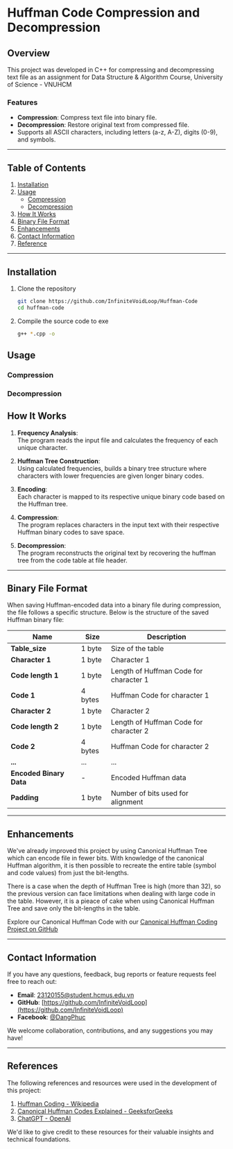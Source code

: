 # Huffman Code Compression and Decompression

## Overview 
This project was developed in C++ for compressing and decompressing text file as an assignment for Data Structure & Algorithm Course, University of Science - VNUHCM

### Features
- **Compression**: Compress text file into binary file.  
- **Decompression**: Restore original text from compressed file.  
- Supports all ASCII characters, including letters (a-z, A-Z), digits (0-9), and symbols.

---

## Table of Contents  
1. [Installation](#installation)  
2. [Usage](#usage)  
    - [Compression](#compression)  
    - [Decompression](#decompression)  
3. [How It Works](#how-it-works)  
4. [Binary File Format](#binary-file-format)  
5. [Enhancements](#enhancements)  
6. [Contact Information](#contact-information)
7. [Reference](#reference)
---

## Installation  

1. Clone the repository
   ```bash  
   git clone https://github.com/InfiniteVoidLoop/Huffman-Code
   cd huffman-code  

2. Compile the source code to exe
    ```bash
    g++ *.cpp -o 
    
## Usage  

### Compression  

### Decompression

## How It Works  

1. **Frequency Analysis**:  
   The program reads the input file and calculates the frequency of each unique character.  

2. **Huffman Tree Construction**:  
   Using calculated frequencies, builds a binary tree structure where characters with lower frequencies are given longer binary codes.

3. **Encoding**:  
   Each character is mapped to its respective unique binary code based on the Huffman tree.  

4. **Compression**:  
   The program replaces characters in the input text with their respective Huffman binary codes to save space.  

5. **Decompression**:  
   The program reconstructs the original text by recovering the huffman tree from the code table at file header.

---
## Binary File Format
When saving Huffman-encoded data into a binary file during compression, the file follows a specific structure. Below is the structure of the saved Huffman binary file:


| **Name**            | **Size**   | **Description**                              |
|---------------------|------------|-----------------------------------------------|
| **Table_size**      | 1 byte     | Size of the table                             |
| **Character 1**     | 1 byte     | Character 1                                    |
| **Code length 1**   | 1 byte     | Length of Huffman Code for character 1        |
| **Code 1**          | 4 bytes    | Huffman Code for character 1                  |
| **Character 2**     | 1 byte     | Character 2                                    |
| **Code length 2**   | 1 byte     | Length of Huffman Code for character 2        |
| **Code 2**          | 4 bytes    | Huffman Code for character 2                  |
|   **...**           |   ...       |          ...                                           |
| **Encoded Binary Data** | -       | Encoded Huffman data                         |
| **Padding**         | 1 byte     | Number of bits used for alignment            |

---

## Enhancements
We've already improved this project by using Canonical Huffman Tree which can encode file in fewer bits. With knowledge of the canonical Huffman algorithm, it is then possible to recreate the entire table (symbol and code values) from just the bit-lengths.

There is a case when the depth of Huffman Tree is high (more than 32), so the previous version can face limitations when dealing with large code in the table. However, it is a pieace of cake when using Canonical Huffman Tree and save only the bit-lengths in the table.  

Explore our Canonical Huffman Code with our [Canonical Huffman Coding Project on GitHub](https://github.com/InfiniteVoidLoop/Canonical-Huffman-Code)

---


## Contact Information

If you have any questions, feedback, bug reports or feature requests feel free to reach out:

- **Email**: [23120155@student.hcmus.edu.vn](mailto:23120155@student.hcmus.edu.vn)  
- **GitHub**: [https://github.com/InfiniteVoidLoop](https://github.com/InfiniteVoidLoop)  
- **Facebook**: [@DangPhuc](https://www.facebook.com/pg.bas.ket/)  

We welcome collaboration, contributions, and any suggestions you may have!

---
## References

The following references and resources were used in the development of this project:

1. [Huffman Coding - Wikipedia](https://en.wikipedia.org/wiki/Huffman_coding)  
2. [Canonical Huffman Codes Explained - GeeksforGeeks](https://www.geeksforgeeks.org/canonical-huffman-coding/)  
3. [ChatGPT - OpenAI](https://openai.com/)

We'd like to give credit to these resources for their valuable insights and technical foundations.
